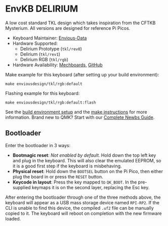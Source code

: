 # EnvKB DELIRIUM


A low cost standard TKL design which takes inspiration from the CFTKB Mysterium. All versions are designed for reference Pi Picos.

* Keyboard Maintainer: [Envious-Data](https://github.com/envious-data)
* Hardware Supported: 
  * Delirium Prototype (`tkl/rev0`)
  * Delirium (`tkl/rev1`)
  * Delirium RGB (`tkl/rgb`)
* Hardware Availability: [Mechboards](https://mechboards.co.uk/products/envkb-delirium-tkl-kit), [GitHub](https://github.com/Envious-Data/Env-KB)

Make example for this keyboard (after setting up your build environment):

    make enviousdesign/tkl/rgb:default

Flashing example for this keyboard:

    make enviousdesign/tkl/rgb:default:flash

See the [build environment setup](https://docs.qmk.fm/#/getting_started_build_tools) and the [make instructions](https://docs.qmk.fm/#/getting_started_make_guide) for more information. Brand new to QMK? Start with our [Complete Newbs Guide](https://docs.qmk.fm/#/newbs).

## Bootloader

Enter the bootloader in 3 ways:

* **Bootmagic reset**: *Not enabled by default.* Hold down the top left key and plug in the keyboard. This will also clear the emulated EEPROM, so it is a good first step if the keyboard is misbehaving.
* **Physical reset**: Hold down the `BOOTSEL` button on the Pi Pico, then either plug the board in or press the `RESET` button.
* **Keycode in layout**: Press the key mapped to `QK_BOOT`. In the pre-supplied keymaps it is on the second layer, replacing the Esc key.

After entering the bootloader through one of the three methods above, the keyboard will appear as a USB mass storage device named `RPI-RP2`. If the CLI is unable to find this device, the compiled `.uf2` file can be manually copied to it. The keyboard will reboot on completion with the new firmware loaded.
